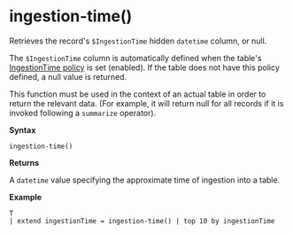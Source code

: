 # ingestion-time()

Retrieves the record's `$IngestionTime` hidden `datetime` column, or null.

The `$IngestionTime` column is automatically defined when the table's
[IngestionTime policy](https://kusdoc2.azurewebsites.net/docs/concepts/concepts_ingestiontimepolicy.html) is set (enabled).
If the table does not have this policy defined, a null value is returned.

This function must be used in the context of an actual table in order
to return the relevant data. (For example, it will return null for all records
if it is invoked following a `summarize` operator).

**Syntax**

 `ingestion-time()`

**Returns**

A `datetime` value specifying the approximate time of ingestion into a table.

**Example**

<!-- csl -->
```
T 
| extend ingestionTime = ingestion-time() | top 10 by ingestionTime
```
